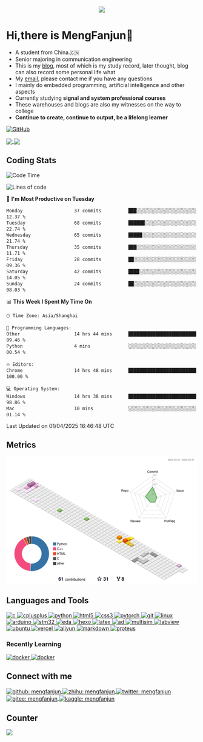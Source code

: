 
<h3 align="center">
  <a href="https://git.io/typing-svg">
    <!--     <img src="https://readme-typing-svg.herokuapp.com/?lines=Hello,+There!;This+is+MengFanjun....;Nice+to+meet+you!&center=true&size=30"> -->
    <img
      src="https://readme-typing-svg.herokuapp.com?font=Charis+SIL&size=30&duration=3000&color=1AACF7&center=true&vCenter=true&lines=Hello%2C+There!;This+is+MengFanjun!;Nice+to+meet+you!">
  </a>
  </h1>



# Hi,there is MengFanjun👋
- A student from China.🇨🇳
- Senior majoring in communication engineering
- This is my [blog](https://mfjblog.top), most of which is my study record, later thought, blog can also record some personal life what
- My [email](mengfanjun_020906@outlook.com), please contact me if you have any questions
- I mainly do embedded programming, artificial intelligence and other aspects
- Currently studying **signal and system professional courses**
- These warehouses and blogs are also my witnesses on the way to college
- **Continue to create, continue to output, be a lifelong learner**



 





<a href="https://mfjblog.top" target="_blank" rel="noopener noreferrer"><img src="https://img.shields.io/static/v1?label=mfjblog.top&message=MyBlog&color=gray&labelColor=2C68C3&style=for-the-badge&logo=MicroSoftOneDrive&logoColor=white" alt="GitHub" /></a>




<a href="https://mengfanjun020906.github.io/">
  <img align="center" src="https://github-profile-trophy.vercel.app/?username=MengFanjun020906&row=1&column=4"/>
</a>


<a href="https://mengfanjun020906.github.io/">
  <img align="center" src="https://github-readme-stats.vercel.app/api?username=MengFanjun020906&hide=contribs"/>
</a>

<h2 align="left">Coding Stats</h2>

<!--START_SECTION:waka-->
![Code Time](http://img.shields.io/badge/Code%20Time-455%20hrs%2031%20mins-blue)

![Lines of code](https://img.shields.io/badge/From%20Hello%20World%20I%27ve%20Written-1.2%20million%20lines%20of%20code-blue)

📅 **I'm Most Productive on Tuesday** 

```text
Monday                   37 commits          ███░░░░░░░░░░░░░░░░░░░░░░   12.37 % 
Tuesday                  68 commits          ██████░░░░░░░░░░░░░░░░░░░   22.74 % 
Wednesday                65 commits          █████░░░░░░░░░░░░░░░░░░░░   21.74 % 
Thursday                 35 commits          ███░░░░░░░░░░░░░░░░░░░░░░   11.71 % 
Friday                   28 commits          ██░░░░░░░░░░░░░░░░░░░░░░░   09.36 % 
Saturday                 42 commits          ████░░░░░░░░░░░░░░░░░░░░░   14.05 % 
Sunday                   24 commits          ██░░░░░░░░░░░░░░░░░░░░░░░   08.03 % 
```


📊 **This Week I Spent My Time On** 

```text
🕑︎ Time Zone: Asia/Shanghai

💬 Programming Languages: 
Other                    14 hrs 44 mins      █████████████████████████   99.46 % 
Python                   4 mins              ░░░░░░░░░░░░░░░░░░░░░░░░░   00.54 % 

🔥 Editors: 
Chrome                   14 hrs 48 mins      █████████████████████████   100.00 % 

💻 Operating System: 
Windows                  14 hrs 38 mins      █████████████████████████   98.86 % 
Mac                      10 mins             ░░░░░░░░░░░░░░░░░░░░░░░░░   01.14 % 
```


 Last Updated on 01/04/2025 16:46:48 UTC
<!--END_SECTION:waka-->
<h2 align="left">Metrics</h2>

![Personal 3D Metrics](./profile-3d-contrib/profile-season-animate.svg)


<h2 align="left">Languages and Tools</h2>

<p align="left">
  <a href="https://www.cprogramming.com/" target="_blank" rel="noreferrer">
    <img
      src="https://img.shields.io/badge/C-00599C?style=for-the-badge&logo=c&logoColor=white"
      alt="c"
    />
  </a>
  <a href="https://www.w3schools.com/cpp/" target="_blank" rel="noreferrer">
    <img
      src="https://img.shields.io/badge/C%2B%2B-00599C?style=for-the-badge&logo=c%2B%2B&logoColor=white"
      alt="cplusplus"
    />
  </a>
<a href="https://www.python.org" target="_blank" rel="noreferrer">
    <img
      src="https://img.shields.io/badge/Python-FFD43B?style=for-the-badge&logo=python&logoColor=blue"
      alt="python"
    />
  </a>
  <a href="https://www.w3.org/html/" target="_blank" rel="noreferrer">
    <img
      src="https://img.shields.io/badge/HTML5-E34F26?style=for-the-badge&logo=html5&logoColor=white"
      alt="html5"
    />
  </a>
  <a href="https://www.w3schools.com/css/" target="_blank" rel="noreferrer">
    <img
      src="https://img.shields.io/badge/CSS3-1572B6?style=for-the-badge&logo=css3&logoColor=white"
      alt="css3"
    />
      <a href="https://pytorch.org/" target="_blank" rel="noreferrer">
    <img
      src="https://img.shields.io/badge/pytorch-EE4C2C?style=for-the-badge&logo=pytorch&logoColor=white"
      alt="pytorch"
    />
  </a>
    <a href="https://git-scm.com/" target="_blank" rel="noreferrer">
    <img src="https://img.shields.io/badge/GIT-E44C30?style=for-the-badge&logo=git&logoColor=white" alt="git" />
  </a>
   <a href="https://zh.wikipedia.org/zh-tw/Linux" target="_blank" rel="noreferrer">
    <img
      src="https://img.shields.io/badge/Linux-FCC624?style=for-the-badge&logo=linux&logoColor=black"
      alt="linux"
    />
  </a> 
   <a href="https://www.arduino.cc/" target="_blank" rel="noreferrer">
    <img
      src="https://img.shields.io/badge/Arduino-00878F?style=for-the-badge&logo=Arduino&logoColor=white"
      alt="arduino"
    />
  </a> 
     <a href="https://www.st.com/en/microcontrollers-microprocessors/stm32-32-bit-arm-cortex-mcus.html" target="_blank" rel="noreferrer">
    <img
      src="https://img.shields.io/badge/STM32-03234B?style=for-the-badge&logo=stmicroelectronics&logoColor=white"
      alt="stm32"
    />
  </a> 
       <a href="https://lceda.cn/" target="_blank" rel="noreferrer">
    <img
      src="https://img.shields.io/badge/ICEDA-1765F6?style=for-the-badge&logo=easyeda&logoColor=white"
      alt="eda"
    />
  </a> 
         <a href="https://hexo.io/zh-cn/index.html/" target="_blank" rel="noreferrer">
    <img
      src="https://img.shields.io/badge/Hexo-0E83CD?style=for-the-badge&logo=Hexo&logoColor=white"
      alt="hexo"
    />
  </a> 
           <a href="https://www.latex-project.org/" target="_blank" rel="noreferrer">
    <img
      src="https://img.shields.io/badge/Latex-008080?style=for-the-badge&logo=Latex&logoColor=white"
      alt="latex"
    />
  </a> 
             <a href="https://www.altium.com/altium-designer" target="_blank" rel="noreferrer">
    <img
      src="https://img.shields.io/badge/Atiumdesigner-A5915F?style=for-the-badge&logo=altiumdesigner&logoColor=white"
      alt="ad"
    />
  </a> 
               <a href="https://www.ni.com/en/support/downloads/software-products/download.multisim.htm" target="_blank" rel="noreferrer">
    <img
      src="https://img.shields.io/badge/Multisim-57B685?style=for-the-badge&logo=multisim&logoColor=white"
      alt="multisim"
    />
  </a> 
                 <a href="https://www.ni.com/en-us/shop/labview.html" target="_blank" rel="noreferrer">
    <img
      src="https://img.shields.io/badge/Labview-FFDB00?style=for-the-badge&logo=labview&logoColor=black"
      alt="labview"
    />
  </a> 
                 <a href="https://ubuntu.com/download" target="_blank" rel="noreferrer">
    <img
      src="https://img.shields.io/badge/Ubuntu-E95420?style=for-the-badge&logo=ubuntu&logoColor=black"
      alt="ubuntu"
    />
  </a> 
                   <a href="https://vercel.com/" target="_blank" rel="noreferrer">
    <img
      src="https://img.shields.io/badge/vercel-000000?style=for-the-badge&logo=vercel&logoColor=white"
      alt="vercel"
    />
  </a> 
                   <a href="https://cn.aliyun.com/" target="_blank" rel="noreferrer">
    <img
      src="https://img.shields.io/badge/alibabacloud-FF6A00?style=for-the-badge&logo=alibabacloud&logoColor=white"
      alt="aliyun"
    />
  </a> 
                       <a href="https://www.markdownguide.org/" target="_blank" rel="noreferrer">
    <img
      src="https://img.shields.io/badge/markdown-000000?style=for-the-badge&logo=markdown&logoColor=white"
      alt="markdown"
    />
  </a> 
                         <a href="https://www.labcenter.com/" target="_blank" rel="noreferrer">
    <img
      src="https://img.shields.io/badge/proteus-1C79B3?style=for-the-badge&logo=proteus&logoColor=white"
      alt="proteus"
    />
  </a> 
    
  <h3 align="left">Recently Learning</h3>
     <a href="https://www.docker.com" target="_blank" rel="noreferrer">
    <img
      src="https://img.shields.io/badge/Docker-2CA5E0?style=for-the-badge&logo=docker&logoColor=white"
      alt="docker"
    />
  </a>
       <a href="https://opencv.org/" target="_blank" rel="noreferrer">
    <img
      src="https://img.shields.io/badge/opencv-5C3EE8?style=for-the-badge&logo=opencv&logoColor=white"
      alt="docker"
    />
  </a>
  



<!-- Connect with me -->
<h2 align="left">Connect with me</h2>
<p align="left">
  <a href="https://github.com/Mengfanjun020906"
    target="blank"><img align="center"
      src="https://img.shields.io/badge/GitHub-100000?style=for-the-badge&logo=github&logoColor=white"
      alt="github: mengfanjun"/>
      <a href="https://www.zhihu.com/people/bu-shi-hen-sha-31"
    target="blank"><img align="center"
      src="https://img.shields.io/badge/zhihu-0084FF?style=for-the-badge&logo=zhihu&logoColor=white"
      alt="zhihu: mengfanjun"/>
              <a href="https://twitter.com/Solitude63420"
    target="blank"><img align="center"
      src="https://img.shields.io/badge/x-000000?style=for-the-badge&logo=x&logoColor=white"
      alt="twitter: mengfanjun"/>
  </a>
                <a href="https://gitee.com/meng-fanjun-123"
    target="blank"><img align="center"
      src="https://img.shields.io/badge/gitee-C71D23?style=for-the-badge&logo=gitee&logoColor=white"
      alt="gitee: mengfanjun"/>
  </a>
                  <a href="https://www.kaggle.com/funjunmeng"
    target="blank"><img align="center"
      src="https://img.shields.io/badge/kaggle-20BEFF?style=for-the-badge&logo=kaggle&logoColor=white"
      alt="kaggle: mengfanjun"/>
  </a>

  <h2 align="left">Counter</h2>
<a href="https://github.com/antonkomarev/github-profile-views-counter">
  <img src="https://komarev.com/ghpvc/?username=Mengfanjun020906&style=for-the-badge" />
</a>
